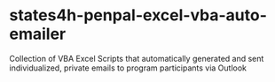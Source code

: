 # states4h-penpal-excel-vba-auto-emailer
Collection of VBA Excel Scripts that automatically generated and sent individualized, private emails to program participants via Outlook
